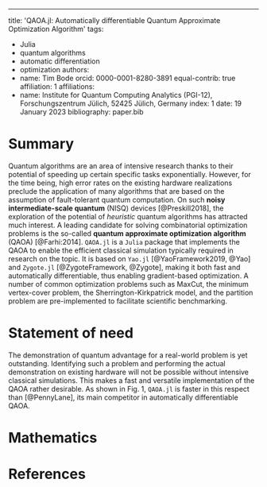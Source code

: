 ---
title: 'QAOA.jl: Automatically differentiable Quantum Approximate Optimization Algorithm'
tags:
  - Julia
  - quantum algorithms
  - automatic differentiation
  - optimization
authors:
  - name: Tim Bode
    orcid: 0000-0001-8280-3891
    equal-contrib: true
    affiliation: 1
affiliations:
 - name: Institute for Quantum Computing Analytics (PGI-12), Forschungszentrum Jülich, 52425 Jülich, Germany
   index: 1
date: 19 January 2023
bibliography: paper.bib

# Summary

Quantum algorithms are an area of intensive research thanks to their potential of speeding up certain specific tasks exponentially. However, for the time being, high error rates on the existing hardware realizations preclude the application of many algorithms that are based on the assumption of fault-tolerant quantum computation. On such __noisy intermediate-scale quantum__ (NISQ) devices [@Preskill2018], the exploration of the potential of _heuristic_ quantum algorithms has attracted much interest. A leading candidate for solving combinatorial optimization problems is the so-called __quantum approximate optimization algorithm__ (QAOA) [@Farhi:2014]. `QAOA.jl` is a `Julia` package that implements the QAOA to enable the efficient classical simulation typically required in research on the topic. It is based on `Yao.jl` [@YaoFramework2019, @Yao] and `Zygote.jl` [@ZygoteFramework, @Zygote], making it both fast and automatically differentiable, thus enabling gradient-based optimization. A number of common optimization problems such as MaxCut, the minimum vertex-cover problem, the Sherrington-Kirkpatrick model, and the partition problem are pre-implemented to facilitate scientific benchmarking.


# Statement of need

The demonstration of quantum advantage for a real-world problem is yet outstanding. Identifying such a problem and performing the actual demonstration on existing hardware will not be possible without intensive classical simulations. This makes a fast and versatile implementation of the QAOA rather desirable. As shown in Fig. 1, `QAOA.jl` is faster in this respect than [@PennyLane], its main competitor in automatically differentiable QAOA.

# Mathematics


# References